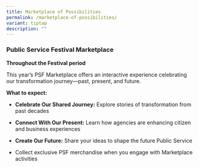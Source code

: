 ```yaml
---
title: Marketplace of Possibilities
permalink: /marketplace-of-possibilities/
variant: tiptap
description: ""
---
```

<h3><strong>Public Service Festival Marketplace</strong></h3>
<p><strong>Throughout the Festival period</strong>
</p>
<p>This year’s PSF Marketplace offers an interactive experience celebrating
our transformation journey—past, present, and future.</p>
<p><strong>What to expect:</strong>
</p>
<ul>
<li>
<p><strong>Celebrate Our Shared Journey:</strong> Explore stories of transformation
from past decades</p>
</li>
<li>
<p><strong>Connect With Our Present:</strong> Learn how agencies are enhancing
citizen and business experiences</p>
</li>
<li>
<p><strong>Create Our Future:</strong> Share your ideas to shape the future
Public Service</p>
</li>
<li>
<p>Collect exclusive PSF merchandise when you engage with Marketplace activities</p>
</li>
</ul>
<p></p>